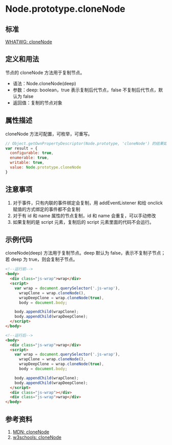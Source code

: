 # Node.prototype.cloneNode

## 标准
[WHATWG: cloneNode](https://dom.spec.whatwg.org/#dom-node-clonenode)

## 定义和用法
节点的 cloneNode 方法用于复制节点。

- 语法：Node.cloneNode(deep)
- 参数：deep: boolean，true 表示复制后代节点，false 不复制后代节点，默认为 false
- 返回值：复制的节点对象

## 属性描述
cloneNode 方法可配置，可枚举，可重写。
```javascript
// Object.getOwnPropertyDescriptor(Node.prototype, 'cloneNode') 的结果如下：
var result = {
  configurable: true,
  enumerable: true,
  writable: true,
  value: Node.prototype.cloneNode
}
```

## 注意事项
1. 对于事件，只有内联的事件绑定会复制，用 addEventListener 和给 onclick 赋值的方式绑定的事件都不会复制
2. 对于有 id 和 name 属性的节点复制，id 和 name 会重复，可以手动修改
3. 如果复制的是 script 元素，复制后的 script 元素里面的代码不会运行。

## 示例代码
cloneNode(deep) 方法用于复制节点。deep 默认为 false，表示不复制子节点；若 deep 为 true，则会复制子节点。
```html
<!--运行前-->
<body>
  <div class="js-wrap">wrap</div>
  <script>
    var wrap = document.querySelector('.js-wrap'),
      wrapClone = wrap.cloneNode(),
      wrapDeepClone = wrap.cloneNode(true),
      body = document.body;

    body.appendChild(wrapClone);
    body.appendChild(wrapDeepClone);
  </script>
</body>

<!--运行后-->
<body>
  <div class="js-wrap">wrap</div>
  <script>
    var wrap = document.querySelector('.js-wrap'),
      wrapClone = wrap.cloneNode(),
      wrapDeepClone = wrap.cloneNode(true),
      body = document.body;

    body.appendChild(wrapClone);
    body.appendChild(wrapDeepClone);
  </script>
  <div class="js-wrap"></div>
  <div class="js-wrap">wrap</div>
</body>
```

## 参考资料
1. [MDN: cloneNode](https://developer.mozilla.org/en-US/docs/Web/API/Node/cloneNode)
2. [w3schools: cloneNode](http://www.w3schools.com/jsref/met_node_clonenode.asp)
